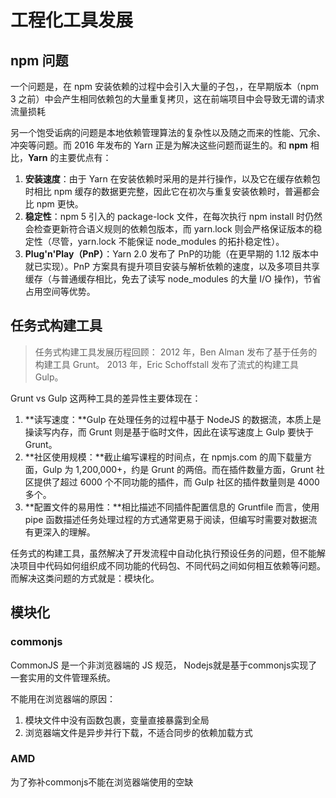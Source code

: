 # 工程化工具发展

## npm 问题

一个问题是，在 npm 安装依赖的过程中会引入大量的子包，，在早期版本（npm 3 之前）中会产生相同依赖包的大量重复拷贝，这在前端项目中会导致无谓的请求流量损耗

另一个饱受诟病的问题是本地依赖管理算法的复杂性以及随之而来的性能、冗余、冲突等问题。而 2016 年发布的 Yarn 正是为解决这些问题而诞生的。和 **npm** 相比，**Yarn** 的主要优点有：

1. **安装速度**：由于 Yarn 在安装依赖时采用的是并行操作，以及它在缓存依赖包时相比 npm 缓存的数据更完整，因此它在初次与重复安装依赖时，普遍都会比 npm 更快。
2. **稳定性**：npm 5 引入的 package-lock 文件，在每次执行 npm install 时仍然会检查更新符合语义规则的依赖包版本，而 yarn.lock 则会严格保证版本的稳定性（尽管，yarn.lock 不能保证 node_modules 的拓扑稳定性）。
3. **Plug'n'Play（PnP）**：Yarn 2.0 发布了 PnP的功能（在更早期的 1.12 版本中就已实现）。PnP 方案具有提升项目安装与解析依赖的速度，以及多项目共享缓存（与普通缓存相比，免去了读写 node_modules 的大量 I/O 操作)，节省占用空间等优势。

## 任务式构建工具

>  任务式构建工具发展历程回顾：
> 2012 年，Ben Alman 发布了基于任务的构建工具 Grunt。
> 2013 年，Eric Schoffstall 发布了流式的构建工具 Gulp。

Grunt vs Gulp
这两种工具的差异性主要体现在：

1. **读写速度：**Gulp 在处理任务的过程中基于 NodeJS 的数据流，本质上是操读写内存，而 Grunt 则是基于临时文件，因此在读写速度上 Gulp 要快于Grunt。
2. **社区使用规模：**截止编写课程的时间点，在 npmjs.com 的周下载量方面，Gulp 为 1,200,000+，约是 Grunt 的两倍。而在插件数量方面，Grunt 社区提供了超过 6000 个不同功能的插件，而 Gulp 社区的插件数量则是 4000 多个。
3. **配置文件的易用性：**相比描述不同插件配置信息的 Gruntfile 而言，使用 pipe 函数描述任务处理过程的方式通常更易于阅读，但编写时需要对数据流有更深入的理解。

任务式的构建工具，虽然解决了开发流程中自动化执行预设任务的问题，但不能解决项目中代码如何组织成不同功能的代码包、不同代码之间如何相互依赖等问题。而解决这类问题的方式就是：模块化。

## 模块化

### commonjs

CommonJS 是一个非浏览器端的 JS 规范， Nodejs就是基于commonjs实现了一套实用的文件管理系统。

不能用在浏览器端的原因：

1. 模块文件中没有函数包裹，变量直接暴露到全局
2. 浏览器端文件是异步并行下载，不适合同步的依赖加载方式

### AMD

为了弥补commonjs不能在浏览器端使用的空缺

